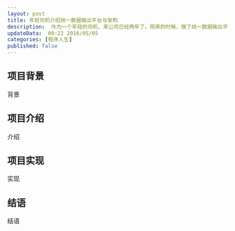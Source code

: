 ```yaml
---  
layout: post  
title: 年轻司机介绍统一数据输出平台与架构
description:  作为一个年轻的司机，来公司已经两年了。刚来的时候，做了统一数据输出平台，现在简单介绍一下.    
updateData:  00:22 2016/05/05
categories: [程序人生]
published: false
---  
```



## 项目背景

背景  

## 项目介绍

介绍  

## 项目实现


实现  


## 结语

结语  





